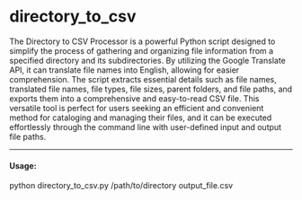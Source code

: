 # directory_to_csv

The Directory to CSV Processor is a powerful Python script designed to simplify the process of gathering and organizing file information from a specified directory and its subdirectories. By utilizing the Google Translate API, it can translate file names into English, allowing for easier comprehension. The script extracts essential details such as file names, translated file names, file types, file sizes, parent folders, and file paths, and exports them into a comprehensive and easy-to-read CSV file. This versatile tool is perfect for users seeking an efficient and convenient method for cataloging and managing their files, and it can be executed effortlessly through the command line with user-defined input and output file paths.


---

#### Usage: 

python directory_to_csv.py /path/to/directory output_file.csv
